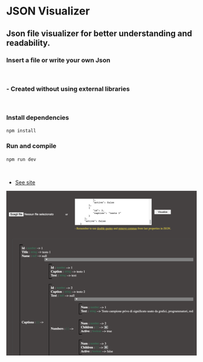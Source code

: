 # JSON Visualizer

## Json file visualizer for better understanding and readability.

### Insert a file or write your own Json

<br>

### - Created without using external libraries

<br>

### Install dependencies
```
npm install
```
### Run and compile
```
npm run dev
```

<br />

-  [See site](https://json-visualizer545555.web.app/)

<img src="./src/assets/images/image.png" alt='Image visualizer'/>
